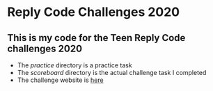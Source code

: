 # Reply Code Challenges 2020
## This is my code for the Teen Reply Code challenges 2020
* The _practice_ directory is a practice task
* The _scoreboard_ directory is the actual challenge task I completed
* The challenge website is [here](https://challenges.reply.com/tamtamy/home.action)
